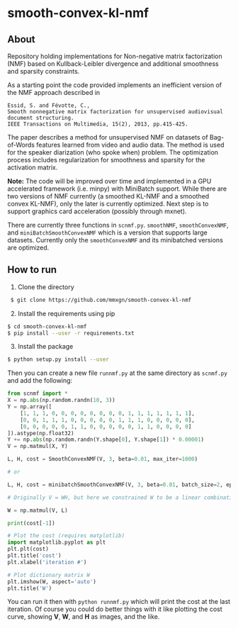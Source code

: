 # smooth-convex-kl-nmf

## About
Repository holding implementations for Non-negative matrix factorization (NMF) based on Kullback-Leibler divergence and additional smoothness and sparsity constraints.

As a starting point the code provided implements an inefficient version of the NMF approach described in 
```
Essid, S. and Févotte, C.,
Smooth nonnegative matrix factorization for unsupervised audiovisual document structuring. 
IEEE Transactions on Multimedia, 15(2), 2013, pp.415-425.
```

The paper describes a method for unsupervised NMF on datasets of Bag-of-Words features learned from video and audio data. The method is used for the speaker diarization (who spoke when) problem. The optimization process includes regularization for smoothness and sparsity for the activation matrix.

**Note:** The code will be improved over time and implemented in a GPU accelerated framework (i.e. minpy) with MiniBatch support. While there are two versions of NMF currently (a smoothed KL-NMF and a smoothed convex KL-NMF), only the later is currently optimized. Next step is to support graphics card acceleration (possibly through mxnet).

There are currently three functions in ```scnmf.py```. ```smoothNMF```, ```smoothConvexNMF```, and ```miniBatchSmoothConvexNMF``` which is a version that supports large datasets. Currently only the ```smoothConvexNMF``` and its minibatched versions are optimized. 

## How to run

1. Clone the directory
```bash
 $ git clone https://github.com/mmxgn/smooth-convex-kl-nmf 
 ```
 
 2. Install the requirements using pip
 ```bash
$ cd smooth-convex-kl-nmf
$ pip install --user -r requirements.txt
```
 
 3. Install the package
 ```bash
$ python setup.py install --user
```

Then you can create a new file ```runnmf.py``` at the same directory as ```scnmf.py``` and add the following:

```python
from scnmf import *
X = np.abs(np.random.randn(10, 3))
Y = np.array([
    [1, 1, 1, 0, 0, 0, 0, 0, 0, 0, 0, 1, 1, 1, 1, 1, 1, 1],
    [0, 0, 1, 1, 1, 0, 0, 0, 0, 0, 1, 1, 1, 0, 0, 0, 0, 0],
    [0, 0, 0, 0, 0, 1, 1, 0, 0, 0, 0, 0, 1, 1, 0, 0, 0, 0]
]).astype(np.float32)
Y += np.abs(np.random.randn(Y.shape[0], Y.shape[1]) * 0.00001)
V = np.matmul(X, Y)

L, H, cost = SmoothConvexNMF(V, 3, beta=0.01, max_iter=1000)

# or

L, H, cost = minibatchSmoothConvexNMF(V, 3, beta=0.01, batch_size=2, epochs=1000)

# Originally V = WH, but here we constrained W to be a linear combination of the rows of V.

W = np.matmul(V, L)

print(cost[-1])

# Plot the cost (requires matplotlib)
import matplotlib.pyplot as plt
plt.plt(cost)
plt.title('cost')
plt.xlabel('iteration #')

# Plot dictionary matrix W
plt.imshow(W, aspect='auto')
plt.title('W')

```

You can run it then with ```python runnmf.py``` which will print the cost at the last iteration. Of course you could do better things with it like plotting the cost curve, showing **V**, **W**, and **H** as images, and the like.

